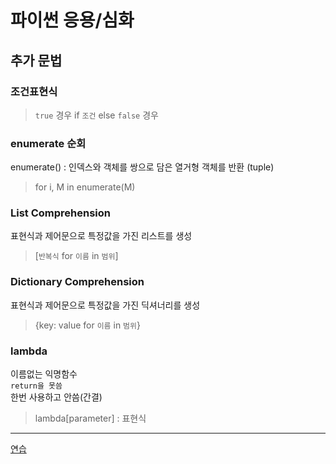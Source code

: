 # 파이썬 응용/심화
## 추가 문법
### 조건표현식
> `true` 경우 if `조건` else `false` 경우


### enumerate 순회
enumerate() : 인덱스와 객체를 쌍으로 담은 열거형 객체를 반환 (tuple)
>for i, M in enumerate(M)


### List Comprehension
표현식과 제어문으로 특정값을 가진 리스트를 생성
> [`반복식` for `이름` in `범위`]

### Dictionary Comprehension
표현식과 제어문으로 특정값을 가진 딕셔너리를 생성
> {key: value for `이름` in `범위`}

### lambda
이름없는 익명함수                         
`return을 못씀`                     
한번 사용하고 안씀(간결)  
> lambda[parameter] : 표현식

---
[연습](실습/%EC%97%B0%EC%8A%B5_4.py)